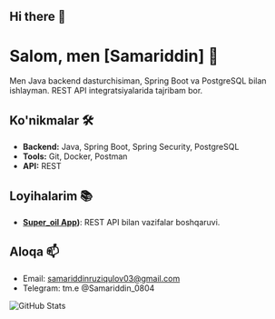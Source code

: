 ## Hi there 👋

# Salom, men [Samariddin] 👋
Men Java backend dasturchisiman, Spring Boot va PostgreSQL bilan ishlayman. REST API  integratsiyalarida tajribam bor.

## Ko'nikmalar 🛠️
- **Backend:** Java, Spring Boot, Spring Security, PostgreSQL
- **Tools:** Git, Docker, Postman
- **API:** REST

## Loyihalarim 📚
- **[Super_oil  App](https://github.com/MrXDomen/super_oil3.0))**: REST API bilan vazifalar boshqaruvi.

## Aloqa 📫
- Email: samariddinruziqulov03@gmail.com
- Telegram: tm.e @Samariddin_0804

![GitHub Stats](https://github-readme-stats.vercel.app/api?username=yourusername&show_icons=true&theme=radical)
